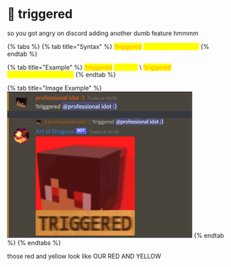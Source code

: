 # 🔫 triggered

so you got angry on discord adding another dumb feature hmmmm

{% tabs %}
{% tab title="Syntax" %}
<mark style="color:orange;">!triggered</mark> <mark style="color:yellow;">\<optional mention></mark>
{% endtab %}

{% tab title="Example" %}
<mark style="color:orange;">!triggered</mark> <mark style="color:yellow;">@Anmol</mark> \ <mark style="color:orange;">!triggered</mark> <mark style="color:yellow;">770548285656006666</mark>
{% endtab %}

{% tab title="Image Example" %}
![](<../.gitbook/assets/image (29).png>)
{% endtab %}
{% endtabs %}

those red and yellow look like OUR RED AND YELLOW
